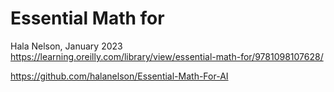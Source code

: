 # Essential Math for 
Hala Nelson, January 2023
https://learning.oreilly.com/library/view/essential-math-for/9781098107628/

https://github.com/halanelson/Essential-Math-For-AI
